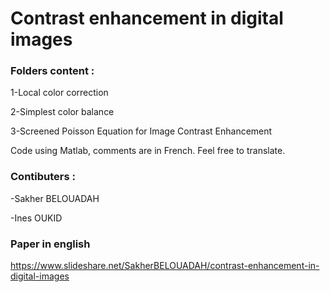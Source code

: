 # Contrast enhancement in digital images

### Folders content :

1-Local color correction

2-Simplest color balance

3-Screened Poisson Equation for Image Contrast Enhancement 

Code using Matlab, comments are in French. Feel free to translate.



### Contibuters : 

-Sakher BELOUADAH

-Ines OUKID

### Paper in english 

https://www.slideshare.net/SakherBELOUADAH/contrast-enhancement-in-digital-images

